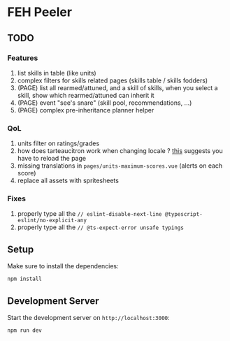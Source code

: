 # FEH Peeler

## TODO

### Features

1. list skills in table (like units)
1. complex filters for skills related pages (skills table / skills fodders)
1. (PAGE) list all rearmed/attuned, and a skill of skills, when you select a skill, show which rearmed/attuned can inherit it
1. (PAGE) event "see's snare" (skill pool, recommendations, ...)
1. (PAGE) complex pre-inheritance planner helper

### QoL

1. units filter on ratings/grades
1. how does tarteaucitron work when changing locale ? [this](https://github.com/AmauriC/tarteaucitron.js/issues/353#issuecomment-536913252) suggests you have to reload the page
1. missing translations in `pages/units-maximum-scores.vue` (alerts on each score)
1. replace all assets with spritesheets

### Fixes

1. properly type all the `// eslint-disable-next-line @typescript-eslint/no-explicit-any`
1. properly type all the `// @ts-expect-error unsafe typings`

## Setup

Make sure to install the dependencies:

```bash
npm install
```

## Development Server

Start the development server on `http://localhost:3000`:

```bash
npm run dev
```

